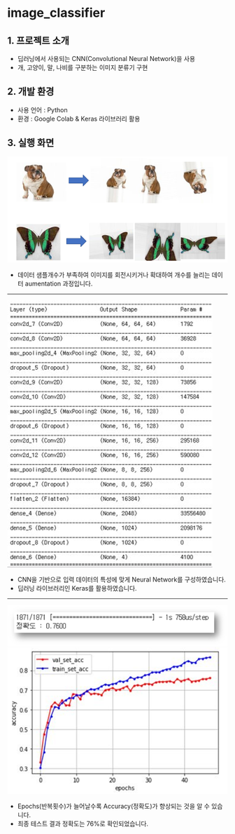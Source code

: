 # image_classifier
## 1. 프로젝트 소개
  - 딥러닝에서 사용되는 CNN(Convolutional Neural Network)을 사용
  - 개, 고양이, 말, 나비를 구분하는 이미지 분류기 구현
## 2. 개발 환경
  - 사용 언어 : Python
  - 환경 : Google Colab & Keras 라이브러리 활용
## 3. 실행 화면
![cnn_1](./images/cnn_1.png)
- 데이터 샘플개수가 부족하여 이미지를 회전시키거나 확대하여 개수를 늘리는 데이터 aumentation 과정입니다.
---
![cnn_2](./images/cnn_2.png)
- CNN을 기반으로 입력 데이터의 특성에 맞게 Neural Network를 구성하였습니다.
- 딥러닝 라이브러리인 Keras를 활용하였습니다.
---
![cnn_3](./images/cnn_3.png)
![cnn_4](./images/cnn_4.png)
- Epochs(반복횟수)가 늘어날수록 Accuracy(정확도)가 향상되는 것을 알 수 있습니다.
- 최종 테스트 결과 정확도는 76%로 확인되었습니다.
